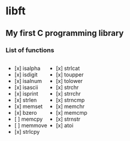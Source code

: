 # libft
## My first C programming library
### List of functions
<div style="display: flex;flex-direction: row;">
  <div>
    <ul>
        <li>[x] isalpha</li>
        <li>[x] isdigit </li>
        <li>[x] isalnum</li>
        <li>[x] isascii</li>
        <li>[x] isprint</li>
        <li>[x] strlen</li>
        <li>[x] memset</li>
        <li>[x] bzero</li>
        <li>[ ] memcpy</li>
        <li>[ ] memmove</li>
        <li>[x] strlcpy</li>
      </ul>
  </div> 
  <div>
      <ul>
        <li>[x] strlcat</li>
        <li>[x] toupper</li>
        <li>[x] tolower</li>
        <li>[x] strchr</li>
        <li>[x] strrchr</li>
        <li>[x] strncmp</li>
        <li>[x] memchr</li>
        <li>[x] memcmp</li>
        <li>[x] strnstr</li>
        <li>[x] atoi</li>
      </ul>
  <div>
<div>
